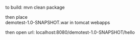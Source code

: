 to build:
mvn clean package

then place  
demotest-1.0-SNAPSHOT.war
in tomcat webapps

then open url:
localhost:8080/demotest-1.0-SNAPSHOT/hello
